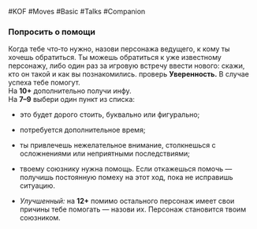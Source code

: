 #KOF #Moves #Basic #Talks #Companion 

### Попросить о помощи  
Когда тебе что‑то нужно, назови персонажа ведущего,  к  кому ты хочешь обратиться. Ты можешь обратиться  к  уже известному персонажу, либо один раз за  игровую встречу ввести нового: скажи, кто он такой и как вы  познакомились. проверь **Уверенность.** В случае успеха  тебе помогут.  
На **10+** дополнительно получи инфу.  
На **7–9** выбери один пункт из списка:  
-  это будет дорого стоить, буквально или фигурально;  
-  потребуется дополнительное время;  
-  ты привлечешь нежелательное внимание, столкнешься с  осложнениями или  неприятными  последствиями;  
-  твоему союзнику нужна помощь. Если откажешься  помочь  — получишь постоянную помеху на  этот  ход, пока не исправишь ситуацию.  

- *Улучшенный:* на **12+** помимо остального персонаж имеет свои причины тебе помогать — назови их.  Персонаж становится твоим союзником. 